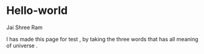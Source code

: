 # Hello-world

Jai Shree Ram

I has made this page for test , by taking the three words that has all meaning of universe . 
